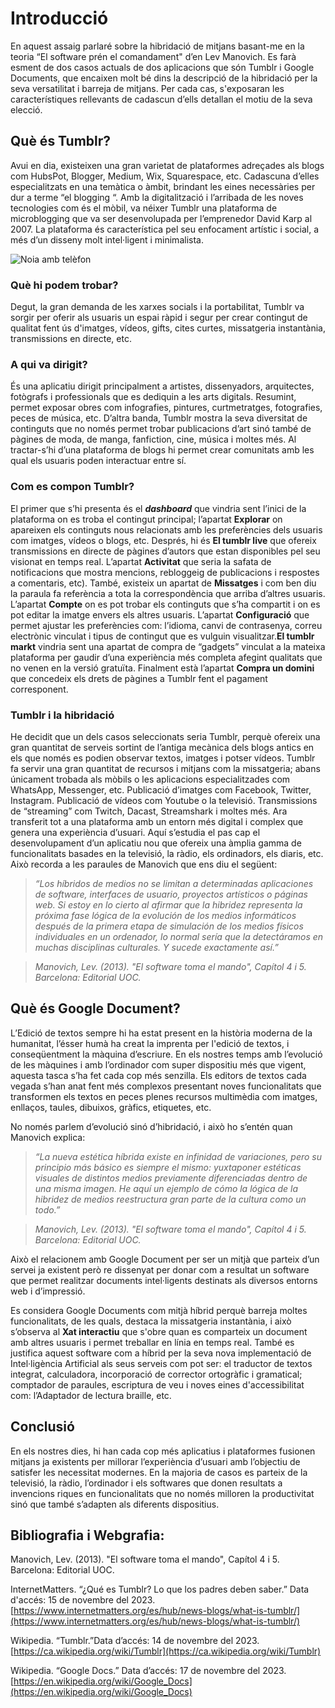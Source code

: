 # Introducció

En aquest assaig parlaré sobre la hibridació de mitjans basant-me en la teoria “El software prén el comandament" d’en Lev Manovich. Es farà esment de dos casos actuals de dos aplicacions que són Tumblr i Google Documents, que encaixen molt bé dins la descripció de la hibridació per la seva versatilitat i barreja de mitjans. Per cada cas, s'exposaran les característiques rellevants de cadascun d’ells detallan el motiu de la seva elecció.

  

## Què és Tumblr?

Avui en dia, existeixen una gran varietat de plataformes adreçades als blogs com HubsPot, Blogger, Medium, Wix, Squarespace, etc. Cadascuna d’elles especialitzats en una temàtica o àmbit, brindant les eines necessàries per dur a terme “el blogging “. Amb la digitalització i l’arribada de les noves tecnologies com és el mòbil, va néixer Tumblr una plataforma de microblogging que va ser desenvolupada per l’emprenedor David Karp al 2007. La plataforma és característica pel seu enfocament artístic i social, a més d’un disseny molt intel·ligent i minimalista.

  

![Noia amb telèfon](https://images.unsplash.com/photo-1520333789090-1afc82db536a?q=80&w=3871&auto=format&fit=crop&ixlib=rb-4.0.3&ixid=M3wxMjA3fDB8MHxwaG90by1wYWdlfHx8fGVufDB8fHx8fA%3D%3D)

  

### Què hi podem trobar?

Degut, la gran demanda de les xarxes socials i la portabilitat, Tumblr va sorgir per oferir als usuaris un espai ràpid i segur per crear contingut de qualitat fent ús d'imatges, vídeos, gifts, cites curtes, missatgeria instantània, transmissions en directe, etc.

  

### A qui va dirigit?

És una aplicatiu dirigit principalment a artistes, dissenyadors, arquitectes, fotògrafs i professionals que es dediquin a les arts digitals. Resumint, permet exposar obres com infografies, pintures, curtmetratges, fotografies, peces de música, etc. D’altra banda, Tumblr mostra la seva diversitat de continguts que no només permet trobar publicacions d’art sinó també de pàgines de moda, de manga, fanfiction, cine, música i moltes més. Al tractar-s’hi d’una plataforma de blogs hi permet crear comunitats amb les qual els usuaris poden interactuar entre sí.

  

### Com es compon Tumblr?

El primer que s’hi presenta és el ***dashboard*** que vindria sent l’inici de la plataforma on es troba el contingut principal; l’apartat **Explorar** on apareixen els continguts nous relacionats amb les preferències dels usuaris com imatges, vídeos o blogs, etc. Després, hi és **El tumblr live** que ofereix transmissions en directe de pàgines d’autors que estan disponibles pel seu visionat en temps real. L’apartat **Activitat** que seria la safata de notificacions que mostra mencions, rebloggeig de publicacions i respostes a comentaris, etc). També, existeix un apartat de **Missatges** i  com ben diu la paraula fa referència a tota la correspondència que arriba d’altres usuaris. L’apartat **Compte** on es pot trobar els continguts que s’ha compartit i on es pot editar la imatge envers els altres usuaris. L’apartat **Configuració** que permet ajustar les preferències com: l’idioma, canvi de contrasenya, correu electrònic vinculat i tipus de contingut que es vulguin visualitzar.**El tumblr markt** vindria sent una apartat de compra de “gadgets” vinculat a la mateixa plataforma per gaudir d’una experiència més completa afegint qualitats que no venen en la versió gratuïta. Finalment està l’apartat **Compra un domini** que concedeix els drets de pàgines a Tumblr fent el pagament corresponent.

  

### Tumblr i la hibridació

He decidit que un dels casos seleccionats seria Tumblr, perquè ofereix una gran quantitat de serveis sortint de l’antiga mecànica dels blogs antics en els que només es podien observar textos, imatges i potser vídeos. Tumblr fa servir una gran quantitat de recursos i mitjans com la missatgeria; abans únicament trobada als mòbils o les aplicacions especialitzades com WhatsApp, Messenger, etc. Publicació d’imatges com Facebook, Twitter, Instagram. Publicació de vídeos com Youtube o la televisió. Transmissions de “streaming” com Twitch, Dacast, Streamshark i moltes més. Ara transferit tot a una plataforma amb un entorn més digital i complex que genera una experiència d’usuari. Aquí s’estudia el pas cap el desenvolupament d’un aplicatiu nou que ofereix una àmplia gamma de funcionalitats basades en la televisió, la ràdio, els ordinadors, els diaris, etc. Això recorda a les paraules de Manovich que ens diu el següent:

  

>*“Los híbridos de medios no se limitan a determinadas aplicaciones de software, interfaces de usuario, proyectos artísticos o páginas web. Si estoy en lo cierto al afirmar que la hibridez representa la próxima fase lógica de la evolución de los medios informáticos después de la primera etapa de simulación de los medios físicos individuales en un ordenador, lo normal sería que la detectáramos en muchas disciplinas culturales. Y sucede exactamente así.”*

  

>*Manovich, Lev. (2013). "El software toma el mando", Capítol 4 i 5. Barcelona: Editorial UOC.*

  

## Què és Google Document?

L’Edició de textos sempre hi ha estat present en la història moderna de la humanitat, l’ésser humà ha creat la imprenta per l'edició de textos, i conseqüentment la màquina d’escriure. En els nostres temps amb l’evolució de les màquines i amb l’ordinador com super dispositiu més que vigent, aquesta tasca s’ha fet cada cop més senzilla. Els editors de textos cada vegada s’han anat fent més complexos presentant noves funcionalitats que transformen els textos en peces plenes recursos multimèdia com imatges, enllaços, taules, dibuixos, gràfics, etiquetes, etc.

  

No només parlem d’evolució sinó d’hibridació, i això ho s’entén quan Manovich explica:

  

>*“La nueva estética híbrida existe en infinidad de variaciones, pero su principio más básico es siempre el mismo: yuxtaponer estéticas visuales de distintos medios previamente diferenciadas dentro de una misma imagen. He aquí un ejemplo de cómo la lógica de la hibridez de medios reestructura gran parte de la cultura como un todo.”*

  

>*Manovich, Lev. (2013). "El software toma el mando", Capítol 4 i 5. Barcelona: Editorial UOC.*

  
  
  

Això el relacionem amb Google Document per ser un mitjà que parteix d’un servei ja existent però re dissenyat per donar com a resultat un software que permet realitzar documents intel·ligents destinats als diversos entorns web i d’impressió.

  

Es considera Google Documents com mitjà híbrid perquè barreja moltes funcionalitats, de les quals, destaca la missatgeria instantània, i això s’observa al **Xat interactiu** que s'obre quan es comparteix un document amb altres usuaris i permet treballar en línia en temps real. També es justifica aquest software com a híbrid per la seva nova implementació de Intel·ligència Artificial als seus serveis com pot ser: el traductor de textos integrat, calculadora, incorporació de corrector ortogràfic i gramatical; comptador de paraules, escriptura de veu i noves eines d'accessibilitat com: l’Adaptador de lectura braille, etc.

  

## Conclusió

En els nostres dies, hi han cada cop més aplicatius i plataformes fusionen mitjans ja existents per millorar l’experiència d’usuari amb l’objectiu de satisfer les necessitat modernes. En la majoria de casos es parteix de la televisió, la ràdio, l’ordinador i els softwares que donen resultats a invencions riques en funcionalitats que no només milloren la productivitat sinó que també s’adapten als diferents dispositius.

  
  

## Bibliografia i Webgrafia:

  

Manovich, Lev. (2013). "El software toma el mando", Capítol 4 i 5. Barcelona: Editorial UOC.

  

InternetMatters. “¿Qué es Tumblr? Lo que los padres deben saber.” Data d'accés: 15 de novembre del 2023. [https://www.internetmatters.org/es/hub/news-blogs/what-is-tumblr/](https://www.internetmatters.org/es/hub/news-blogs/what-is-tumblr/)

  

Wikipedia. “Tumblr.”Data d’accés: 14 de novembre del 2023. [https://ca.wikipedia.org/wiki/Tumblr](https://ca.wikipedia.org/wiki/Tumblr)

  

Wikipedia. “Google Docs.” Data d’accés: 17 de novembre del 2023. [https://en.wikipedia.org/wiki/Google_Docs](https://en.wikipedia.org/wiki/Google_Docs)
